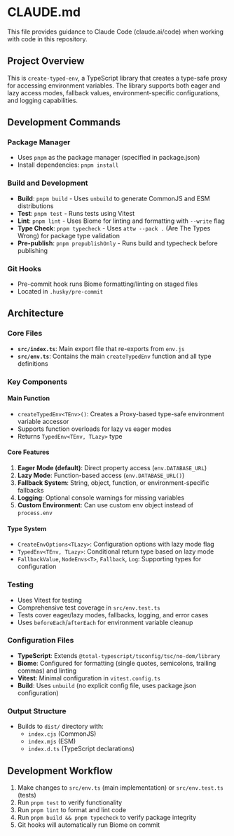 # CLAUDE.md

This file provides guidance to Claude Code (claude.ai/code) when working with code in this repository.

## Project Overview

This is `create-typed-env`, a TypeScript library that creates a type-safe proxy for accessing environment variables. The library supports both eager and lazy access modes, fallback values, environment-specific configurations, and logging capabilities.

## Development Commands

### Package Manager
- Uses `pnpm` as the package manager (specified in package.json)
- Install dependencies: `pnpm install`

### Build and Development
- **Build**: `pnpm build` - Uses `unbuild` to generate CommonJS and ESM distributions
- **Test**: `pnpm test` - Runs tests using Vitest
- **Lint**: `pnpm lint` - Uses Biome for linting and formatting with `--write` flag
- **Type Check**: `pnpm typecheck` - Uses `attw --pack .` (Are The Types Wrong) for package type validation
- **Pre-publish**: `pnpm prepublishOnly` - Runs build and typecheck before publishing

### Git Hooks
- Pre-commit hook runs Biome formatting/linting on staged files
- Located in `.husky/pre-commit`

## Architecture

### Core Files
- **`src/index.ts`**: Main export file that re-exports from `env.js`
- **`src/env.ts`**: Contains the main `createTypedEnv` function and all type definitions

### Key Components

#### Main Function
- `createTypedEnv<TEnv>()`: Creates a Proxy-based type-safe environment variable accessor
- Supports function overloads for lazy vs eager modes
- Returns `TypedEnv<TEnv, TLazy>` type

#### Core Features
1. **Eager Mode (default)**: Direct property access (`env.DATABASE_URL`)
2. **Lazy Mode**: Function-based access (`env.DATABASE_URL()`)
3. **Fallback System**: String, object, function, or environment-specific fallbacks
4. **Logging**: Optional console warnings for missing variables
5. **Custom Environment**: Can use custom env object instead of `process.env`

#### Type System
- `CreateEnvOptions<TLazy>`: Configuration options with lazy mode flag
- `TypedEnv<TEnv, TLazy>`: Conditional return type based on lazy mode
- `FallbackValue`, `NodeEnvs<T>`, `Fallback`, `Log`: Supporting types for configuration

### Testing
- Uses Vitest for testing
- Comprehensive test coverage in `src/env.test.ts`
- Tests cover eager/lazy modes, fallbacks, logging, and error cases
- Uses `beforeEach`/`afterEach` for environment variable cleanup

### Configuration Files
- **TypeScript**: Extends `@total-typescript/tsconfig/tsc/no-dom/library`
- **Biome**: Configured for formatting (single quotes, semicolons, trailing commas) and linting
- **Vitest**: Minimal configuration in `vitest.config.ts`
- **Build**: Uses `unbuild` (no explicit config file, uses package.json configuration)

### Output Structure
- Builds to `dist/` directory with:
  - `index.cjs` (CommonJS)
  - `index.mjs` (ESM) 
  - `index.d.ts` (TypeScript declarations)

## Development Workflow

1. Make changes to `src/env.ts` (main implementation) or `src/env.test.ts` (tests)
2. Run `pnpm test` to verify functionality
3. Run `pnpm lint` to format and lint code
4. Run `pnpm build && pnpm typecheck` to verify package integrity
5. Git hooks will automatically run Biome on commit